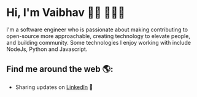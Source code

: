 # Hi, I'm Vaibhav 👋🏾 👩🏾‍💻

I'm a software engineer who is passionate about making contributing to open-source more approachable, creating technology to elevate people, and building community. Some technologies I enjoy working with include NodeJs, Python and Javascript.
## Find me around the web 🌎:

- Sharing updates on <a href="https://www.linkedin.com/in/vaibhav-dubey-2a3295131/">LinkedIn</a> 💼
